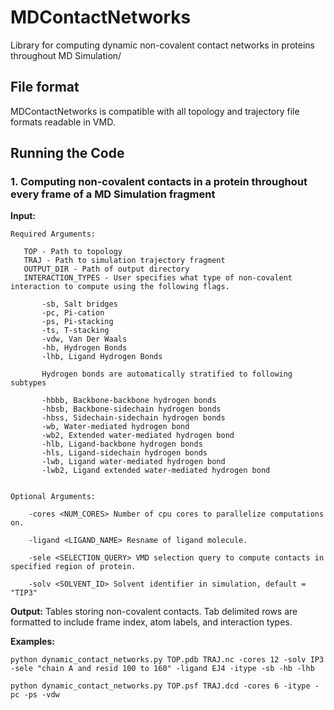 # MDContactNetworks
Library for computing dynamic non-covalent contact networks in proteins throughout MD Simulation/


## File format

MDContactNetworks is compatible with all topology and trajectory file formats readable in VMD.


## Running the Code

### 1. Computing non-covalent contacts in a protein throughout every frame of a MD Simulation fragment
   
   __Input:__ 

	Required Arguments:

	   TOP - Path to topology
	   TRAJ - Path to simulation trajectory fragment
	   OUTPUT_DIR - Path of output directory
	   INTERACTION_TYPES - User specifies what type of non-covalent interaction to compute using the following flags. 

		   -sb, Salt bridges
		   -pc, Pi-cation 
		   -ps, Pi-stacking
		   -ts, T-stacking
		   -vdw, Van Der Waals
		   -hb, Hydrogen Bonds
		   -lhb, Ligand Hydrogen Bonds

		   Hydrogen bonds are automatically stratified to following subtypes

		   -hbbb, Backbone-backbone hydrogen bonds
		   -hbsb, Backbone-sidechain hydrogen bonds
		   -hbss, Sidechain-sidechain hydrogen bonds
		   -wb, Water-mediated hydrogen bond
		   -wb2, Extended water-mediated hydrogen bond
		   -hlb, Ligand-backbone hydrogen bonds
		   -hls, Ligand-sidechain hydrogen bonds
		   -lwb, Ligand water-mediated hydrogen bond
		   -lwb2, Ligand extended water-mediated hydrogen bond


	Optional Arguments:

		-cores <NUM_CORES> Number of cpu cores to parallelize computations on.

		-ligand <LIGAND_NAME> Resname of ligand molecule.

		-sele <SELECTION_QUERY> VMD selection query to compute contacts in specified region of protein.

		-solv <SOLVENT_ID> Solvent identifier in simulation, default = "TIP3"

   
   __Output:__ Tables storing non-covalent contacts. Tab delimited rows are formatted to include 
   frame index, atom labels, and interaction types. 

   __Examples:__

	python dynamic_contact_networks.py TOP.pdb TRAJ.nc -cores 12 -solv IP3 -sele "chain A and resid 100 to 160" -ligand EJ4 -itype -sb -hb -lhb

	python dynamic_contact_networks.py TOP.psf TRAJ.dcd -cores 6 -itype -pc -ps -vdw

